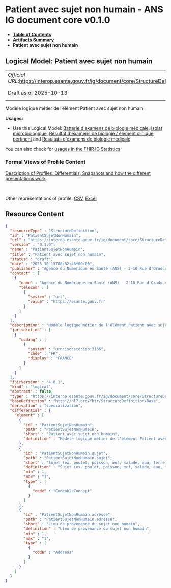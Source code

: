 # Patient avec sujet non humain - ANS IG document core v0.1.0

* [**Table of Contents**](toc.md)
* [**Artifacts Summary**](artifacts.md)
* **Patient avec sujet non humain**

## Logical Model: Patient avec sujet non humain 

| | |
| :--- | :--- |
| *Official URL*:https://interop.esante.gouv.fr/ig/document/core/StructureDefinition/PatientSujetNonHumain | *Version*:0.1.0 |
| Draft as of 2025-10-13 | *Computable Name*:PatientSujetNonHumain |

 
Modèle logique métier de l’élément Patient avec sujet non humain 

**Usages:**

* Use this Logical Model: [Batterie d'examens de biologie médicale](StructureDefinition-FrBatterieExamensBiologieMedicale.md), [Isolat microbiologique](StructureDefinition-FrIsolatMicrobiologique.md), [Résultat d'examens de biologie / élement clinique pertinent](StructureDefinition-FrResultatExamensBiologieElementCliniquePertinent.md) and [Resultats d'examens de biologie medicale](StructureDefinition-FrResultatsExamensBiologieMedicale.md)

You can also check for [usages in the FHIR IG Statistics](https://packages2.fhir.org/xig/ans.document.fr.core|current/StructureDefinition/PatientSujetNonHumain)

### Formal Views of Profile Content

 [Description of Profiles, Differentials, Snapshots and how the different presentations work](http://build.fhir.org/ig/FHIR/ig-guidance/readingIgs.html#structure-definitions). 

 

Other representations of profile: [CSV](StructureDefinition-PatientSujetNonHumain.csv), [Excel](StructureDefinition-PatientSujetNonHumain.xlsx) 



## Resource Content

```json
{
  "resourceType" : "StructureDefinition",
  "id" : "PatientSujetNonHumain",
  "url" : "https://interop.esante.gouv.fr/ig/document/core/StructureDefinition/PatientSujetNonHumain",
  "version" : "0.1.0",
  "name" : "PatientSujetNonHumain",
  "title" : "Patient avec sujet non humain",
  "status" : "draft",
  "date" : "2025-10-13T08:32:48+00:00",
  "publisher" : "Agence du Numérique en Santé (ANS) - 2-10 Rue d'Oradour-sur-Glane, 75015 Paris",
  "contact" : [
    {
      "name" : "Agence du Numérique en Santé (ANS) - 2-10 Rue d'Oradour-sur-Glane, 75015 Paris",
      "telecom" : [
        {
          "system" : "url",
          "value" : "https://esante.gouv.fr"
        }
      ]
    }
  ],
  "description" : "Modèle logique métier de l'élément Patient avec sujet non humain",
  "jurisdiction" : [
    {
      "coding" : [
        {
          "system" : "urn:iso:std:iso:3166",
          "code" : "FR",
          "display" : "FRANCE"
        }
      ]
    }
  ],
  "fhirVersion" : "4.0.1",
  "kind" : "logical",
  "abstract" : false,
  "type" : "https://interop.esante.gouv.fr/ig/document/core/StructureDefinition/PatientSujetNonHumain",
  "baseDefinition" : "http://hl7.org/fhir/StructureDefinition/Base",
  "derivation" : "specialization",
  "differential" : {
    "element" : [
      {
        "id" : "PatientSujetNonHumain",
        "path" : "PatientSujetNonHumain",
        "short" : "Patient avec sujet non humain",
        "definition" : "Modèle logique métier de l'élément Patient avec sujet non humain"
      },
      {
        "id" : "PatientSujetNonHumain.sujet",
        "path" : "PatientSujetNonHumain.sujet",
        "short" : "Sujet (ex. poulet, poisson, œuf, salade, eau, terre, air, peinture, etc.)",
        "definition" : "Sujet (ex. poulet, poisson, œuf, salade, eau, terre, air, peinture, etc.)",
        "min" : 1,
        "max" : "1",
        "type" : [
          {
            "code" : "CodeableConcept"
          }
        ]
      },
      {
        "id" : "PatientSujetNonHumain.adresse",
        "path" : "PatientSujetNonHumain.adresse",
        "short" : "Lieu de provenance du sujet non humain",
        "definition" : "Lieu de provenance du sujet non humain",
        "min" : 1,
        "max" : "1",
        "type" : [
          {
            "code" : "Address"
          }
        ]
      }
    ]
  }
}

```

